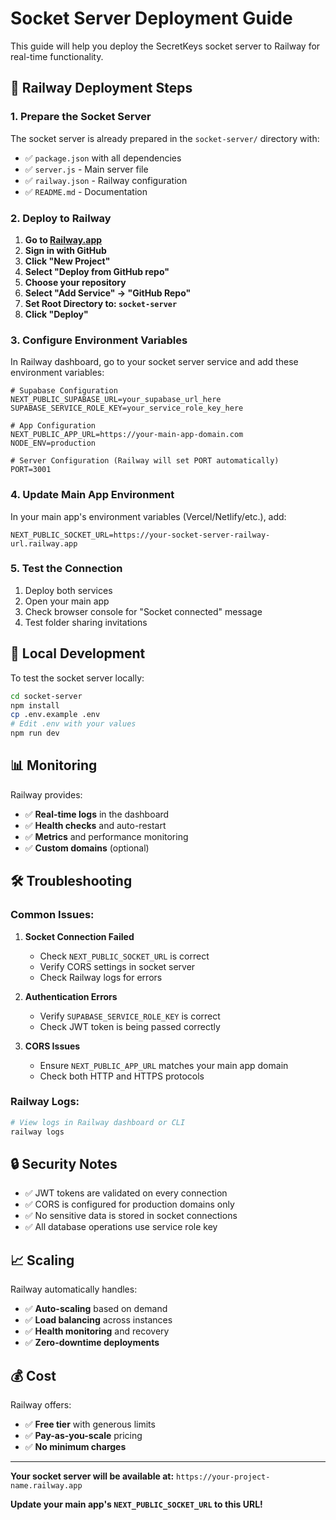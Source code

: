# Socket Server Deployment Guide

This guide will help you deploy the SecretKeys socket server to Railway for real-time functionality.

## 🚀 Railway Deployment Steps

### 1. Prepare the Socket Server

The socket server is already prepared in the `socket-server/` directory with:
- ✅ `package.json` with all dependencies
- ✅ `server.js` - Main server file
- ✅ `railway.json` - Railway configuration
- ✅ `README.md` - Documentation

### 2. Deploy to Railway

1. **Go to [Railway.app](https://railway.app)**
2. **Sign in with GitHub**
3. **Click "New Project"**
4. **Select "Deploy from GitHub repo"**
5. **Choose your repository**
6. **Select "Add Service" → "GitHub Repo"**
7. **Set Root Directory to: `socket-server`**
8. **Click "Deploy"**

### 3. Configure Environment Variables

In Railway dashboard, go to your socket server service and add these environment variables:

```env
# Supabase Configuration
NEXT_PUBLIC_SUPABASE_URL=your_supabase_url_here
SUPABASE_SERVICE_ROLE_KEY=your_service_role_key_here

# App Configuration  
NEXT_PUBLIC_APP_URL=https://your-main-app-domain.com
NODE_ENV=production

# Server Configuration (Railway will set PORT automatically)
PORT=3001
```

### 4. Update Main App Environment

In your main app's environment variables (Vercel/Netlify/etc.), add:

```env
NEXT_PUBLIC_SOCKET_URL=https://your-socket-server-railway-url.railway.app
```

### 5. Test the Connection

1. Deploy both services
2. Open your main app
3. Check browser console for "Socket connected" message
4. Test folder sharing invitations

## 🔧 Local Development

To test the socket server locally:

```bash
cd socket-server
npm install
cp .env.example .env
# Edit .env with your values
npm run dev
```

## 📊 Monitoring

Railway provides:
- ✅ **Real-time logs** in the dashboard
- ✅ **Health checks** and auto-restart
- ✅ **Metrics** and performance monitoring
- ✅ **Custom domains** (optional)

## 🛠️ Troubleshooting

### Common Issues:

1. **Socket Connection Failed**
   - Check `NEXT_PUBLIC_SOCKET_URL` is correct
   - Verify CORS settings in socket server
   - Check Railway logs for errors

2. **Authentication Errors**
   - Verify `SUPABASE_SERVICE_ROLE_KEY` is correct
   - Check JWT token is being passed correctly

3. **CORS Issues**
   - Ensure `NEXT_PUBLIC_APP_URL` matches your main app domain
   - Check both HTTP and HTTPS protocols

### Railway Logs:
```bash
# View logs in Railway dashboard or CLI
railway logs
```

## 🔒 Security Notes

- ✅ JWT tokens are validated on every connection
- ✅ CORS is configured for production domains only
- ✅ No sensitive data is stored in socket connections
- ✅ All database operations use service role key

## 📈 Scaling

Railway automatically handles:
- ✅ **Auto-scaling** based on demand
- ✅ **Load balancing** across instances
- ✅ **Health monitoring** and recovery
- ✅ **Zero-downtime deployments**

## 💰 Cost

Railway offers:
- ✅ **Free tier** with generous limits
- ✅ **Pay-as-you-scale** pricing
- ✅ **No minimum charges**

---

**Your socket server will be available at:**
`https://your-project-name.railway.app`

**Update your main app's `NEXT_PUBLIC_SOCKET_URL` to this URL!**
